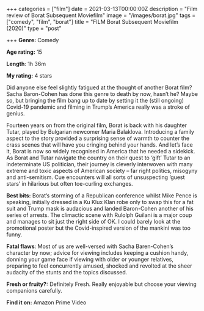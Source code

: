 +++
categories = ["film"]
date = 2021-03-13T00:00:00Z
description = "Film review of Borat Subsequent Moviefilm"
image = "/images/borat.jpg"
tags = ["comedy", "film", "borat"]
title = "FILM Borat Subsequent Moviefilm (2020)"
type = "post"

+++
**Genre:** Comedy

**Age rating:** 15

**Length**: 1h 36m

**My rating:** 4 stars

Did anyone else feel slightly fatigued at the thought of another Borat film? Sacha Baron-Cohen has done this genre to death by now, hasn’t he? Maybe so, but bringing the film bang up to date by setting it the (still ongoing) Covid-19 pandemic and filming in Trump’s America really was a stroke of genius.

Fourteen years on from the original film, Borat is back with his daughter Tutar, played by Bulgarian newcomer Maria Balaklova. Introducing a family aspect to the story provided a surprising sense of warmth to counter the crass scenes that will have you cringing behind your hands. And let’s face it, Borat is now so widely recognised in America that he needed a sidekick. As Borat and Tutar navigate the country on their quest to ‘gift’ Tutar to an indeterminate US politician, their journey is cleverly interwoven with many extreme and toxic aspects of American society – far right politics, misogyny and anti-semitism. Cue encounters will all sorts of unsuspecting ‘guest stars’ in hilarious but often toe-curling exchanges.

**Best bits:** Borat’s storming of a Republican conference whilst Mike Pence is speaking, initially dressed in a Ku Klux Klan robe only to swap this for a fat suit and Trump mask is audacious and landed Baron-Cohen another of his series of arrests. The climactic scene with Rulolph Guilani is a major coup and manages to sit just the right side of OK. I could barely look at the promotional poster but the Covid-inspired version of the mankini was too funny.

**Fatal flaws**: Most of us are well-versed with Sacha Baren-Cohen’s character by now; advice for viewing includes keeping a cushion handy, donning your game face if viewing with older or younger relatives, preparing to feel concurrently amused, shocked and revolted at the sheer audacity of the stunts and the topics discussed.

**Fresh or fruity?:** Definitely Fresh. Really enjoyable but choose your viewing companions carefully.

**Find it on:** Amazon Prime Video